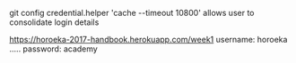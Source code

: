 git config credential.helper 'cache --timeout 10800'
allows user to consolidate login details

https://horoeka-2017-handbook.herokuapp.com/week1
username: horoeka ..... password: academy
